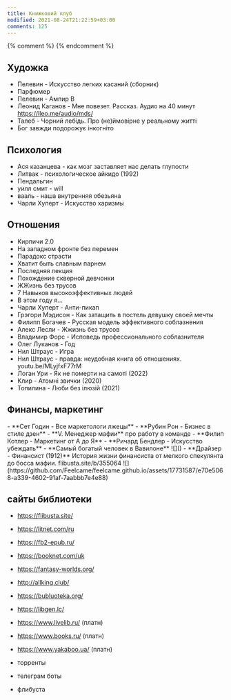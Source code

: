 ```yaml
---
title: Книжковий клуб
modified: 2021-08-24T21:22:59+03:00
comments: 125
---
```

{% comment %}
{% endcomment %}
<style>
.grid ul {
	overflow:hidden;
	flex-wrap:wrap
} 

.grid ul {
	/*display:table;*/
	/*flex-wrap:wrap;*/
	display:flex;
	flex-flow:row wrap;
	padding:0
} 

.grid ul li {
	text-align:center;
	float:left;
	box-sizing:border-box;
	width:calc(50% - 8px);
	padding:7px 10px;
	background:#eee;
	margin:4px;
	list-style-type:none;
	min-height:50px;
	/*height:5em;*/
	padding-left:15px;
	padding-right:15px;
	border-radius:10px
} 


.grid ul :first-child {
	margin-top: 4px;
}

.grid ul li img {
	/*padding: 0.75rem 0rem;*/
	max-height:200px;
}

.grid ul li {
	line-height: 1.7em;
}


</style>


## Художка
- Пелевин - Искусство легких касаний (сборник)
- Парфюмер
- Пелевин - Ампир В
- Леонид Каганов - Мне повезет. Рассказ. Аудио на 40 минут <https://lleo.me/audio/mds/>
- Талеб - Чорний лебідь. Про (не)ймовірне у реальному житті
- Бог завжди подорожує інкогніто

## Психология
- Ася казанцева - как мозг заставляет нас делать глупости
- Литвак - психологическое айкидо (1992)
- Пендальгин
- уилл смит - will
- вааль - наша внутренняя обезьяна
- Чарли Хуперт - Искусство харизмы

## Отношения
- Кирпичи 2.0
- На западном фронте без перемен
- Парадокс страсти
- Хватит быть славным парнем
- Последняя лекция
- Похождение скверной девчонки
- ЖЖизнь без трусов 
- 7 Навыков высокоэффективных людей 
- В этом году я...
- Чарли Хуперт - Анти-пикап
- Грэгори Мэдисон - Как затащить в постель девушку своей мечты
- Филипп Богачев - Русская модель эффективного соблазнения
- Алекс Лесли - Жжизнь без трусов
- Владимир Форс - Исповедь профессионального соблазнителя
- Олег Луканов - Год
- Нил Штраус - Игра
- Нил Штраус - правда: неудобная книга об отношениях. youtu.be/MLyjfxF77rM
- Логан Ури - Як не померти на самоті (2022)
- Клир - Атомні звички (2020)
- Топилина - Люби без ілюзій (2021)

## Финансы, маркетинг
<div class="grid">
- **Сет Годин - Все маркетологи лжецы**
- **Рубин Рон - Бизнес в стиле дзен**
- **V. Менеджер мафии**  
про работу в команде
- **Филип Котлер - Маркетинг от А до Я**
- **Ричард Бендлер - Искусство убеждать**
- **Самый богатый человек в Вавилоне**  
![]()  
- **Драйзер - Финансист (1912)**  
История жизни финансиста от мелкого спекулянта до босса мафии. flibusta.site/b/355064  
![](https://github.com/Feelcame/feelcame.github.io/assets/17731587/e70e5068-a339-4602-91af-7aabbb7e4e88)  
</div>





## сайты библиотеки
- <https://flibusta.site/>  
- <https://litnet.com/ru>  
- <https://fb2-epub.ru/>  
- <https://booknet.com/uk>  
- <https://fantasy-worlds.org/>  
- <http://allking.club/>  
- <https://bubluoteka.org/>  
- <https://libgen.lc/>

- <https://www.livelib.ru/> (платн)
- <https://www.books.ru/> (платн)
- <https://www.yakaboo.ua/>  (платн)
- торренты
- телеграм боты
- флибуста
